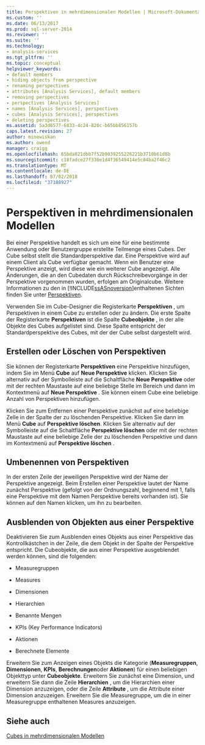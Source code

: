 ```yaml
---
title: Perspektiven in mehrdimensionalen Modellen | Microsoft-Dokumentation
ms.custom: ''
ms.date: 06/13/2017
ms.prod: sql-server-2014
ms.reviewer: ''
ms.suite: ''
ms.technology:
- analysis-services
ms.tgt_pltfrm: ''
ms.topic: conceptual
helpviewer_keywords:
- default members
- hiding objects from perspective
- renaming perspectives
- attributes [Analysis Services], default members
- removing perspectives
- perspectives [Analysis Services]
- names [Analysis Services], perspectives
- cubes [Analysis Services], perspectives
- deleting perspectives
ms.assetid: 5a3d6577-6833-4c24-820c-b65bb856157b
caps.latest.revision: 27
author: minewiskan
ms.author: owend
manager: craigg
ms.openlocfilehash: 65bda021dbb7f52b9039255226221b3718b61d8b
ms.sourcegitcommit: c18fadce27f330e1d4f36549414e5c84ba2f46c2
ms.translationtype: MT
ms.contentlocale: de-DE
ms.lasthandoff: 07/02/2018
ms.locfileid: "37188927"
---
```

# <a name="perspectives-in-multidimensional-models"></a>Perspektiven in mehrdimensionalen Modellen
  Bei einer Perspektive handelt es sich um eine für eine bestimmte Anwendung oder Benutzergruppe erstellte Teilmenge eines Cubes. Der Cube selbst stellt die Standardperspektive dar. Eine Perspektive wird auf einem Client als Cube verfügbar gemacht. Wenn ein Benutzer eine Perspektive anzeigt, wird diese wie ein weiterer Cube angezeigt. Alle Änderungen, die an den Cubedaten durch Rückschreibevorgänge in der Perspektive vorgenommen wurden, erfolgen am Originalcube. Weitere Informationen zu den in [!INCLUDE[ssASnoversion](../../includes/ssasnoversion-md.md)]enthaltenen Sichten finden Sie unter [Perspektiven](../multidimensional-models-olap-logical-cube-objects/perspectives.md).  
  
 Verwenden Sie im Cube-Designer die Registerkarte **Perspektiven** , um Perspektiven in einem Cube zu erstellen oder zu ändern. Die erste Spalte der Registerkarte **Perspektiven** ist die Spalte **Cubeobjekte** , in der alle Objekte des Cubes aufgelistet sind. Diese Spalte entspricht der Standardperspektive des Cubes, mit der der Cube selbst dargestellt wird.  
  
## <a name="creating-or-deleting-perspectives"></a>Erstellen oder Löschen von Perspektiven  
 Sie können der Registerkarte **Perspektiven** eine Perspektive hinzufügen, indem Sie im Menü **Cube** auf **Neue Perspektive** klicken. Klicken Sie alternativ auf der Symbolleiste auf die Schaltfläche **Neue Perspektive** oder mit der rechten Maustaste auf eine beliebige Stelle im Bereich und dann im Kontextmenü auf **Neue Perspektive** . Sie können einem Cube eine beliebige Anzahl von Perspektiven hinzufügen.  
  
 Klicken Sie zum Entfernen einer Perspektive zunächst auf eine beliebige Zelle in der Spalte der zu löschenden Perspektive. Klicken Sie dann im Menü **Cube** auf **Perspektive löschen**. Klicken Sie alternativ auf der Symbolleiste auf die Schaltfläche **Perspektive löschen** oder mit der rechten Maustaste auf eine beliebige Zelle der zu löschenden Perspektive und dann im Kontextmenü auf **Perspektive löschen** .  
  
## <a name="renaming-perspectives"></a>Umbenennen von Perspektiven  
 In der ersten Zeile der jeweiligen Perspektive wird der Name der Perspektive angezeigt. Beim Erstellen einer Perspektive lautet der Name zunächst Perspektive (gefolgt von der Ordnungszahl, beginnend mit 1, falls eine Perspektive mit dem Namen Perspektive bereits vorhanden ist). Sie können auf den Namen klicken, um ihn zu bearbeiten.  
  
## <a name="hiding-objects-from-a-perspective"></a>Ausblenden von Objekten aus einer Perspektive  
 Deaktivieren Sie zum Ausblenden eines Objekts aus einer Perspektive das Kontrollkästchen in der Zeile, die dem Objekt in der Spalte der Perspektive entspricht. Die Cubeobjekte, die aus einer Perspektive ausgeblendet werden können, sind die folgenden:  
  
-   Measuregruppen  
  
-   Measures  
  
-   Dimensionen  
  
-   Hierarchien  
  
-   Benannte Mengen  
  
-   KPIs (Key Performance Indicators)  
  
-   Aktionen  
  
-   Berechnete Elemente  
  
 Erweitern Sie zum Anzeigen eines Objekts die Kategorie (**Measuregruppen**, **Dimensionen**, **KPIs**, **Berechnungen**oder **Aktionen**) für einen beliebigen Objekttyp unter **Cubeobjekte**. Erweitern Sie zunächst eine Dimension, und erweitern Sie dann die Zeile **Hierarchien** , um die Hierarchien einer Dimension anzuzeigen, oder die Zeile **Attribute** , um die Attribute einer Dimension anzuzeigen. Erweitern Sie die Measuregruppe, um die in einer Measuregruppe enthaltenen Measures anzuzeigen.  
  
## <a name="see-also"></a>Siehe auch  
 [Cubes in mehrdimensionalen Modellen](cubes-in-multidimensional-models.md)  
  
  
